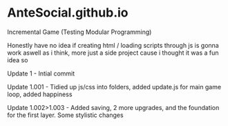 # AnteSocial.github.io
Incremental Game (Testing Modular Programming)

Honestly have no idea if creating html / loading scripts through js is gonna work aswell as i think, more just a side project cause i thought it was a fun idea so

Update 1 - Intial commit

Update 1.001 - Tidied up js/css into folders, added update.js for main game loop, added happiness

Update 1.002>1.003 - Added saving, 2 more upgrades, and the foundation for the first layer. Some stylistic changes
